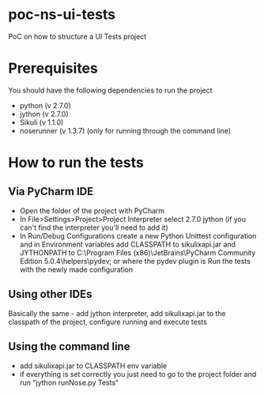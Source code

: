 # poc-ns-ui-tests
PoC on how to structure a UI Tests project

# Prerequisites
You should have the following dependencies to run the project
- python (v 2.7.0)
- jython (v 2.7.0)
- Sikuli (v 1.1.0)
- noserunner (v 1.3.7) (only for running through the command line)

# How to run the tests
## Via PyCharm IDE
- Open the folder of the project with PyCharm
- In File>Settings>Project>Project Interpreter select 2.7.0 jython (if you can't find the interpreter you'll need to add it)
- In Run/Debug Configurations create a new Python Unittest configuration and in Environment variables add CLASSPATH to sikulixapi.jar and JYTHONPATH to C:\Program Files (x86)\JetBrains\PyCharm Community Edition 5.0.4\helpers\pydev; or where the pydev plugin is
Run the tests with the newly made configuration

## Using other IDEs
Basically the same - add jython interpreter, add sikulixapi.jar to the classpath of the project, configure running and execute tests

## Using the command line
- add sikulixapi.jar to CLASSPATH env variable 
- if everything is set correctly you just need to go to the project folder and run "jython runNose.py Tests"
